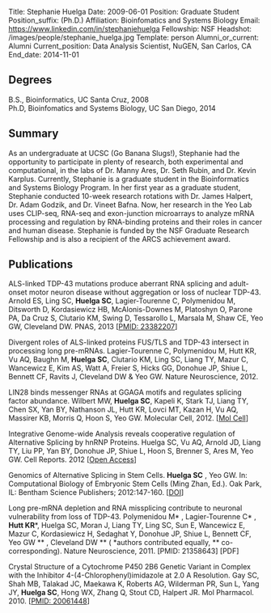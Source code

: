 Title: Stephanie Huelga
Date: 2009-06-01
Position: Graduate Student
Position_suffix: (Ph.D.)
Affiliation: Bioinfomatics and Systems Biology
Email: https://www.linkedin.com/in/stephaniehuelga
Fellowship: NSF
Headshot: /images/people/stephanie_huelga.jpg
Template: person
Alumni_or_current: Alumni
Current_position: Data Analysis Scientist, NuGEN, San Carlos, CA
End_date: 2014-11-01
<!-- Status: draft -->

## Degrees
B.S., Bioinformatics, UC Santa Cruz, 2008  
Ph.D, Bioinfomatics and Systems Biology, UC San Diego, 2014

## Summary
As an undergraduate at UCSC (Go Banana Slugs!), Stephanie had the opportunity to participate in plenty of research, both experimental and computational, in the labs of Dr. Manny Ares, Dr. Seth Rubin, and Dr. Kevin Karplus. Currently, Stephanie is a graduate student in the Bioinformatics and Systems Biology Program. In her first year as a graduate student, Stephanie conducted 10-week research rotations with Dr. James Halpert, Dr. Adam Godzik, and Dr. Vineet Bafna. Now, her research in the Yeo Lab uses CLIP-seq, RNA-seq and exon-junction microarrays to analyze mRNA processing and regulation by RNA-binding proteins and their roles in cancer and human disease. Stephanie is funded by the NSF Graduate Research Fellowship and is also a recipient of the ARCS achievement award.

## Publications
ALS-linked TDP-43 mutations produce aberrant RNA splicing and adult-onset motor neuron disease without aggregation or loss of nuclear TDP-43. Arnold ES, Ling SC, **Huelga SC**, Lagier-Tourenne C, Polymenidou M, Ditsworth D, Kordasiewicz HB, McAlonis-Downes M, Platoshyn O, Parone PA, Da Cruz S, Clutario KM, Swing D, Tessarollo L, Marsala M, Shaw CE, Yeo GW, Cleveland DW. PNAS, 2013 [[PMID: 23382207](http://www.ncbi.nlm.nih.gov/pubmed/23382207)]

Divergent roles of ALS-linked proteins FUS/TLS and TDP-43 intersect in processing long pre-mRNAs.
    Lagier-Tourenne C, Polymenidou M, Hutt KR, Vu AQ, Baughn M, **Huelga SC**, Clutario KM, Ling SC, Liang TY, Mazur C, Wancewicz E, Kim AS, Watt A, Freier S, Hicks GG, Donohue JP, Shiue L, Bennett CF, Ravits J, Cleveland DW & Yeo GW. Nature Neuroscience, 2012.

LIN28 binds messenger RNAs at GGAGA motifs and regulates splicing factor abundance. Wilbert MW, **Huelga SC**, Kapeli K, Stark TJ, Liang TY, Chen SX, Yan BY, Nathanson JL, Hutt KR, Lovci MT, Kazan H, Vu AQ, Massirer KB, Morris Q, Hoon S, Yeo GW. Molecular Cell, 2012. [[Mol Cell](http://www.cell.com/molecular-cell/abstract/S1097-2765(12)00690-9)]

Integrative Genome-wide Analysis reveals cooperative regulation of Alternative Splicing by hnRNP Proteins. Huelga SC, Vu AQ, Arnold JD, Liang TY, Liu PP, Yan BY, Donohue JP, Shiue L, Hoon S, Brenner S, Ares M, Yeo GW. Cell Reports. 2012 [[Open Access](http://www.cell.com/cell-reports/fulltext/S2211-1247(12)00043-5)]

Genomics of Alternative Splicing in Stem Cells. **Huelga SC** , Yeo GW. In: Computational Biology of Embryonic Stem Cells (Ming Zhan, Ed.). Oak Park, IL: Bentham Science Publishers; 2012:147-160. [[DOI](http://dx.doi.org/10.2174/978160805025311201010147)]

Long pre-mRNA depletion and RNA missplicing contribute to neuronal vulnerability from loss of TDP-43. Polymenidou M* , Lagier-Tourenne C* , **Hutt KR***, Huelga SC, Moran J, Liang TY, Ling SC, Sun E, Wancewicz E, Mazur C, Kordasiewicz H, Sedaghat Y, Donohue JP, Shiue L, Bennett CF, Yeo GW ** , Cleveland DW ** ( *authors contributed equally, ** co-corresponding). Nature Neuroscience, 2011. [PMID: 21358643] [PDF]

Crystal Structure of a Cytochrome P450 2B6 Genetic Variant in Complex with the Inhibitor 4-(4-Chlorophenyl)imidazole at 2.0 A Resolution. Gay SC, Shah MB, Talakad JC, Maekawa K, Roberts AG, Wilderman PR, Sun L, Yang JY, **Huelga SC**, Hong WX, Zhang Q, Stout CD, Halpert JR. Mol Pharmacol. 2010. [[PMID: 20061448](http://www.ncbi.nlm.nih.gov/pubmed/20061448)]
